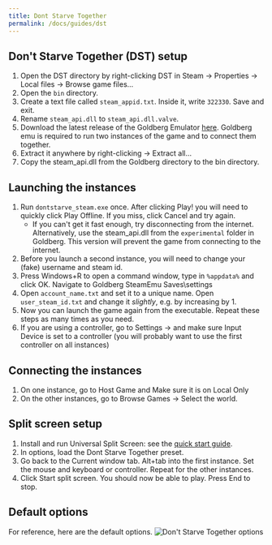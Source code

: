 ```yaml
---
title: Dont Starve Together
permalink: /docs/guides/dst
---
```


## Don't Starve Together (DST) setup
1. Open the DST directory by right-clicking DST in Steam -> Properties -> Local files -> Browse game files...
1. Open the `bin` directory.
1. Create a text file called `steam_appid.txt`. Inside it, write `322330`. Save and exit.
1. Rename `steam_api.dll` to `steam_api.dll.valve`.
1. Download the latest release of the Goldberg Emulator [here](https://gitlab.com/Mr_Goldberg/goldberg_emulator/releases). Goldberg emu is required to run two instances of the game and to connect them together.
1. Extract it anywhere by right-clicking -> Extract all...
1. Copy the steam_api.dll from the Goldberg directory to the bin directory.

## Launching the instances
1. Run `dontstarve_steam.exe` once. After clicking Play! you will need to quickly click Play Offline. If you miss, click Cancel and try again.
    * If you can't get it fast enough, try disconnecting from the internet. Alternatively, use the steam_api.dll from the `experimental` folder in Goldberg. This version will prevent the game from connecting to the internet.
1. Before you launch a second instance, you will need to change your (fake) username and steam id.
1. Press Windows+R to open a command window, type in `%appdata%` and click OK. Navigate to Goldberg SteamEmu Saves\settings
1. Open `account_name.txt` and set it to a unique name. Open `user_steam_id.txt` and change it *slightly*, e.g. by increasing by 1.
1. Now you can launch the game again from the executable. Repeat these steps as many times as you need.
1. If you are using a controller, go to Settings -> and make sure Input Device is set to a controller (you will probably want to use the first controller on all instances)

## Connecting the instances
1. On one instance, go to Host Game and Make sure it is on Local Only
1. On the other instances, go to Browse Games -> Select the world.

## Split screen setup
1. Install and run Universal Split Screen: see the [quick start guide](https://universalsplitscreen.github.io/docs/quickstart/).
1. In options, load the Dont Starve Together preset.
1. Go back to the Current window tab. Alt+tab into the first instance. Set the mouse and keyboard or controller. Repeat for the other instances.
1. Click Start split screen. You should now be able to play. Press End to stop.

## Default options
For reference, here are the default options.
![Don't Starve Together options](https://raw.githubusercontent.com/UniversalSplitScreen/UniversalSplitScreen.github.io/master/img/dst_options.png)

